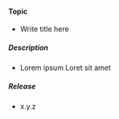 #### Topic
* Write title here

##### Description
* Lorem ipsum Loret sit amet

##### Release
* x.y.z